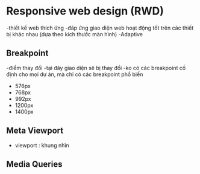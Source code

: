 # Responsive web design (RWD)

-thiết kế web thích ứng
-đáp ứng giao diện web hoạt động tốt trên các thiết bị khác nhau (dựa theo kích thước màn hình)
-Adaptive

## Breakpoint

-điểm thay đổi
-tại đây giao diện sẽ bị thay đổi
-ko có các breakpoint cố định cho mọi dự án, mà chỉ có các breakpoint phổ biến

- 576px
- 768px
- 992px
- 1200px
- 1400px

## Meta Viewport

- viewport : khung nhìn

## Media Queries
